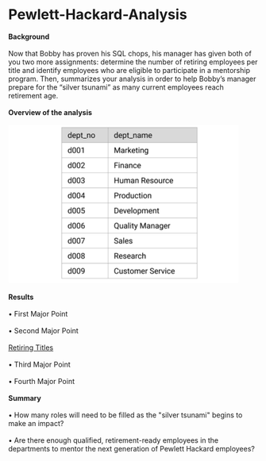 # Pewlett-Hackard-Analysis

**Background**<br><br>
Now that Bobby has proven his SQL chops, his manager has given both of you two more assignments: determine the number of retiring employees per title and identify employees who are eligible to participate in a mentorship program. Then, summarizes your analysis in order to help  Bobby’s manager prepare for the “silver tsunami” as many current employees reach retirement age.<br><br>
**Overview of the analysis**<br><br>
![PH_Departments](data/PH_Departments.png)<br><br>
**Results**<br><br>
•	First Major Point<br><br>
•	Second Major Point<br><br>
[Retiring Titles](https://github.com/whitneyshine/Pewlett-Hackard-Analysis/blob/main/Data/retiring_titles.csv)<br><br>
•	Third Major Point<br><br>
•	Fourth Major Point<br><br>
**Summary**<br><br> 
•	How many roles will need to be filled as the "silver tsunami" begins to make an impact?<br><br>
•	Are there enough qualified, retirement-ready employees in the departments to mentor the next generation of Pewlett Hackard employees?
